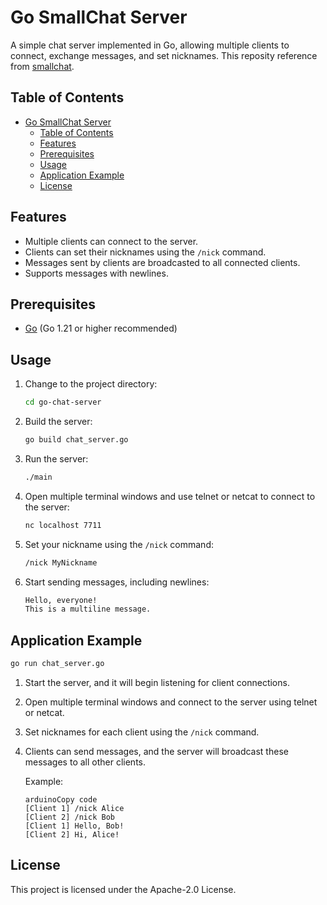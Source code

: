 # Go SmallChat Server

A simple chat server implemented in Go, allowing multiple clients to connect, exchange messages, and set nicknames. This reposity reference from [smallchat](https://github.com/antirez/smallchat).

## Table of Contents

- [Go SmallChat Server](#go-smallchat-server)
  - [Table of Contents](#table-of-contents)
  - [Features](#features)
  - [Prerequisites](#prerequisites)
  - [Usage](#usage)
  - [Application Example](#application-example)
  - [License](#license)

## Features

- Multiple clients can connect to the server.
- Clients can set their nicknames using the `/nick` command.
- Messages sent by clients are broadcasted to all connected clients.
- Supports messages with newlines.

## Prerequisites

- [Go](https://golang.org/dl/) (Go 1.21 or higher recommended)

## Usage


1. Change to the project directory:

   ```sh
   cd go-chat-server
   ```

2. Build the server:

   ```sh
   go build chat_server.go
   ```

3. Run the server:

   ```sh
   ./main
   ```

4. Open multiple terminal windows and use telnet or netcat to connect to the server:

   ```sh
   nc localhost 7711
   ```

5. Set your nickname using the `/nick` command:

   ```sh
   /nick MyNickname
   ```

6. Start sending messages, including newlines:

   ```sh
   Hello, everyone!
   This is a multiline message.
   ```

## Application Example

```sh
go run chat_server.go
```

1. Start the server, and it will begin listening for client connections.

2. Open multiple terminal windows and connect to the server using telnet or netcat.

3. Set nicknames for each client using the `/nick` command.

4. Clients can send messages, and the server will broadcast these messages to all other clients.

   Example:

   ```
   arduinoCopy code
   [Client 1] /nick Alice
   [Client 2] /nick Bob
   [Client 1] Hello, Bob!
   [Client 2] Hi, Alice!
   ```

## License

This project is licensed under the  Apache-2.0 License.